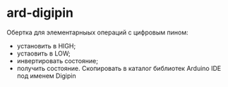 # ard-digipin
Обертка для элементарныых операций с цифровым пином:
  * установить в HIGH;
  * устаовить в LOW;
  * инвертировать состояние;
  * получить состояние.
Скопировать в каталог библиотек Arduino IDE под именем Digipin
